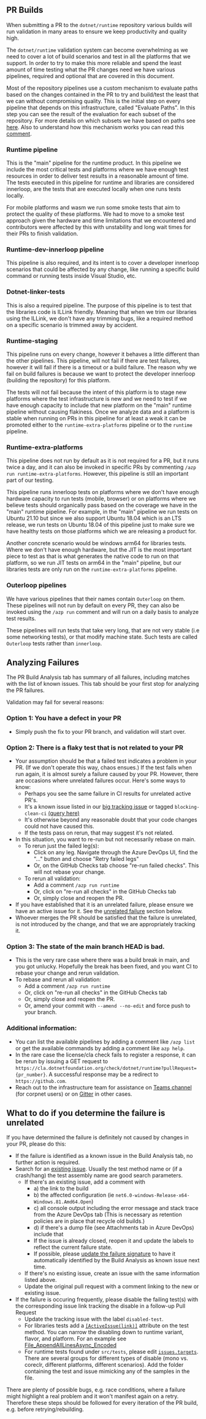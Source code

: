 ## PR Builds
When submitting a PR to the `dotnet/runtime` repository various builds will run validation in many areas to ensure we keep productivity and quality high.

The `dotnet/runtime` validation system can become overwhelming as we need to cover a lot of build scenarios and test in all the platforms that we support. In order to try to make this more reliable and spend the least amount of time testing what the PR changes need we have various pipelines, required and optional that are covered in this document.

Most of the repository pipelines use a custom mechanism to evaluate paths based on the changes contained in the PR to try and build/test the least that we can without compromising quality. This is the initial step on every pipeline that depends on this infrastructure, called "Evaluate Paths". In this step you can see the result of the evaluation for each subset of the repository. For more details on which subsets we have based on paths see [here](https://github.com/dotnet/runtime/blob/513fe2863ad5ec6dc453d223d4b60f787a0ffa78/eng/pipelines/common/evaluate-default-paths.yml). Also to understand how this mechanism works you can read this [comment](https://github.com/dotnet/runtime/blob/513fe2863ad5ec6dc453d223d4b60f787a0ffa78/eng/pipelines/evaluate-changed-paths.sh#L3-L12).

### Runtime pipeline
This is the "main" pipeline for the runtime product. In this pipeline we include the most critical tests and platforms where we have enough test resources in order to deliver test results in a reasonable amount of time. The tests executed in this pipeline for runtime and libraries are considered innerloop, are the tests that are executed locally when one runs tests locally.

For mobile platforms and wasm we run some smoke tests that aim to protect the quality of these platforms. We had to move to a smoke test approach given the hardware and time limitations that we encountered and contributors were affected by this with unstability and long wait times for their PRs to finish validation.

### Runtime-dev-innerloop pipeline
This pipeline is also required, and its intent is to cover a developer innerloop scenarios that could be affected by any change, like running a specific build command or running tests inside Visual Studio, etc.

### Dotnet-linker-tests
This is also a required pipeline. The purpose of this pipeline is to test that the libraries code is ILLink friendly. Meaning that when we trim our libraries using the ILLink, we don't have any trimming bugs, like a required method on a specific scenario is trimmed away by accident.

### Runtime-staging
This pipeline runs on every change, however it behaves a little different than the other pipelines. This pipeline, will not fail if there are test failures, however it will fail if there is a timeout or a build failure. The reason why we fail on build failures is because we want to protect the developer innerloop (building the repository) for this platform.

The tests will not fail because the intent of this platform is to stage new platforms where the test infrastructure is new and we need to test if we have enough capacity to include that new platform on the "main" runtime pipeline without causing flakiness. Once we analyze data and a platform is stable when running on PRs in this pipeline for at least a weak it can be promoted either to the `runtime-extra-platforms` pipeline or to the `runtime` pipeline.

### Runtime-extra-platforms
This pipeline does not run by default as it is not required for a PR, but it runs twice a day, and it can also be invoked in specific PRs by commenting `/azp run runtime-extra-platforms`. However, this pipeline is still an important part of our testing.

This pipeline runs innerloop tests on platforms where we don't have enough hardware capacity to run tests (mobile, browser) or on platforms where we believe tests should organically pass based on the coverage we have in the "main" runtime pipeline. For example, in the "main" pipeline we run tests on Ubuntu 21.10 but since we also support Ubuntu 18.04 which is an LTS release, we run tests on Ubuntu 18.04 of this pipeline just to make sure we have healthy tests on those platforms which we are releasing a product for.

Another concrete scenario would be windows arm64 for libraries tests. Where we don't have enough hardware, but the JIT is the most important piece to test as that is what generates the native code to run on that platform, so we run JIT tests on arm64 in the "main" pipeline, but our libraries tests are only run on the `runtime-extra-platforms` pipeline.

### Outerloop pipelines
We have various pipelines that their names contain `Outerloop` on them. These pipelines will not run by default on every PR, they can also be invoked using the `/azp run` comment and will run on a daily basis to analyze test results.

These pipelines will run tests that take very long, that are not very stable (i.e some networking tests), or that modify machine state. Such tests are called `Outerloop` tests rather than `innerloop`.

## Analyzing Failures

The PR Build Analysis tab has summary of all failures, including matches with the list of known issues. This tab should be your first stop for analyzing the PR failures.

Validation may fail for several reasons:

### Option 1: You have a defect in your PR

* Simply push the fix to your PR branch, and validation will start over.

### Option 2: There is a flaky test that is not related to your PR

* Your assumption should be that a failed test indicates a problem in your PR. (If we don't operate this way, chaos ensues.) If the test fails when run again, it is almost surely a failure caused by your PR. However, there are occasions where unrelated failures occur. Here's some ways to know:
  * Perhaps you see the same failure in CI results for unrelated active PR's.
  * It's a known issue listed in our [big tracking issue](https://github.com/dotnet/runtime/issues/702) or tagged `blocking-clean-ci` [(query here)](https://github.com/dotnet/runtime/issues?utf8=%E2%9C%93&q=is%3Aissue+is%3Aopen+label%3Ablocking-clean-ci+)
  * It's otherwise beyond any reasonable doubt that your code changes could not have caused this.
  * If the tests pass on rerun, that may suggest it's not related.
* In this situation, you want to re-run but not necessarily rebase on main.
  * To rerun just the failed leg(s):
    * Click on any leg. Navigate through the Azure DevOps UI, find the "..." button and choose "Retry failed legs"
    * Or, on the GitHub Checks tab choose "re-run failed checks". This will not rebase your change.
  * To rerun all validation:
    * Add a comment `/azp run runtime`
    * Or, click on "re-run all checks" in the GitHub Checks tab
    * Or, simply close and reopen the PR.
* If you have established that it is an unrelated failure, please ensure we have an active issue for it. See the [unrelated failure](#what-to-do-if-you-determine-the-failure-is-unrelated) section below.
* Whoever merges the PR should be satisfied that the failure is unrelated, is not introduced by the change, and that we are appropriately tracking it.

### Option 3: The state of the main branch HEAD is bad.

* This is the very rare case where there was a build break in main, and you got unlucky. Hopefully the break has been fixed, and you want CI to rebase your change and rerun validation.
* To rebase and rerun all validation:
  * Add a comment `/azp run runtime`
  * Or, click on "re-run all checks" in the GitHub Checks tab
  * Or, simply close and reopen the PR.
  * Or, amend your commit with `--amend --no-edit` and force push to your branch.

### Additional information:
  * You can list the available pipelines by adding a comment like `/azp list` or get the available commands by adding a comment like `azp help`.
  * In the rare case the license/cla check fails to register a response, it can be rerun by issuing a GET request to `https://cla.dotnetfoundation.org/check/dotnet/runtime?pullRequest={pr_number}`. A successful response may be a redirect to `https://github.com`.
  * Reach out to the infrastructure team for assistance on [Teams channel](https://teams.microsoft.com/l/channel/19%3ab27b36ecd10a46398da76b02f0411de7%40thread.skype/Infrastructure?groupId=014ca51d-be57-47fa-9628-a15efcc3c376&tenantId=72f988bf-86f1-41af-91ab-2d7cd011db47) (for corpnet users) or on [Gitter](https://gitter.im/dotnet/community) in other cases.

## What to do if you determine the failure is unrelated

If you have determined the failure is definitely not caused by changes in your PR, please do this:

* If the failure is identified as a known issue in the Build Analysis tab, no further action is required.
* Search for an [existing issue](https://github.com/dotnet/runtime/issues). Usually the test method name or (if a crash/hang) the test assembly name are good search parameters.
  * If there's an existing issue, add a comment with
    * a) the link to the build
    * b) the affected configuration (ie `net6.0-windows-Release-x64-Windows.81.Amd64.Open`)
    * c) all console output including the error message and stack trace from the Azure DevOps tab (This is necessary as retention policies are in place that recycle old builds.)
    * d) if there's a dump file (see Attachments tab in Azure DevOps) include that
    * If the issue is already closed, reopen it and update the labels to reflect the current failure state.
    * If possible, please [update the failure signature](https://github.com/dotnet/arcade/blob/main/Documentation/Projects/Build%20Analysis/KnownIssues.md#how-to-fill-out-a-known-issue-error-message-section) to have it automatically identified by the Build Analysis as known issue next time.
  * If there's no existing issue, create an issue with the same information listed above.
  * Update the original pull request with a comment linking to the new or existing issue.
* If the failure is occuring frequently, please disable the failing test(s) with the corresponding issue link tracking the disable in a follow-up Pull Request
  * Update the tracking issue with the label `disabled-test`.
  * For libraries tests add a [`[ActiveIssue(link)]`](https://github.com/dotnet/arcade/blob/master/src/Microsoft.DotNet.XUnitExtensions/src/Attributes/ActiveIssueAttribute.cs) attribute on the test method. You can narrow the disabling down to runtime variant, flavor, and platform. For an example see [File_AppendAllLinesAsync_Encoded](https://github.com/dotnet/runtime/blob/cf49643711ad8aa4685a8054286c1348cef6e1d8/src/libraries/System.IO.FileSystem/tests/File/AppendAsync.cs#L74)
  * For runtime tests found under `src/tests`, please edit [`issues.targets`](https://github.com/dotnet/runtime/blob/main/src/tests/issues.targets). There are several groups for different types of disable (mono vs. coreclr, different platforms, different scenarios). Add the folder containing the test and issue mimicking any of the samples in the file.

There are plenty of possible bugs, e.g. race conditions, where a failure might highlight a real problem and it won't manifest again on a retry. Therefore these steps should be followed for every iteration of the PR build, e.g. before retrying/rebuilding.
